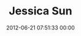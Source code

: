 ---
title: "Jessica Sun"
date: 2012-06-21 07:51:33 00:00
permalink: /walkinbyfaith10
twitter: ""
likes: [306,711,935,1002,834,521,305,801,515,528,615,843,1048,1049,1445,1446,1459,534,1068,1402,1653,1654,1655,1656,1657,1658,1910,1789,1754,1826,2056,2014,2057,2095,2111]
id: 1088
gravatar: "http://www.gravatar.com/avatar/30175fc79422b32aba6a5208d5756567"
---